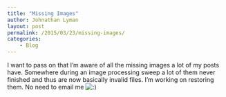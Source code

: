 ```yaml
---
title: "Missing Images"
author: Johnathan Lyman
layout: post
permalink: /2015/03/23/missing-images/
categories:
    - Blog
---
```


I want to pass on that I’m aware of all the missing images a lot of my posts have. Somewhere during an image processing sweep a lot of them never finished and thus are now basically invalid files. I’m working on restoring them. No need to email me ![:)](https://johnathanlyman.com/wp-includes/images/smilies/simple-smile.png)

